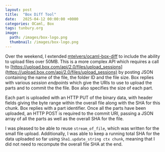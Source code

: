 ```yaml
---
layout: post
title:  "Box Diff Tool"
date:   2025-04-12 00:00:00 +0000
categories: OCaml, Box
tags: tunbury.org
image:
  path: /images/box-logo.png
  thumbnail: /images/box-logo.png
---
```


Over the weekend, I extended [mtelvers/ocaml-box-diff](https://github.com/mtelvers/ocaml-box-diff) to include the ability to upload files over 50MB. This is a more complex API which requires a call to [https://upload.box.com/api/2.0/files/upload_sessions](https://upload.box.com/api/2.0/files/upload_sessions) by posting JSON containing the name of the file, the folder ID and the file size. Box replies with various _session endpoints_ which give the URIs to use to upload the parts and to commit the the file. Box also specifies the size of each part.

Each part is uploaded with an HTTP PUT of the binary data, with header fields giving the byte range within the overall file along with the SHA for this chunk. Box replies with a part identifier. Once all the parts have been uploaded, an HTTP POST is required to the commit URI, passing a JSON array of all the parts as well as the overall SHA for the file.

I was pleased to be able to reuse `stream_of_file`, which was written for the small file upload. Additionally, I was able to keep a running total SHA for the data uploaded so far using `Sha1.update_string ctx chunk`, meaning that I did not need to recompute the overall file SHA at the end.
